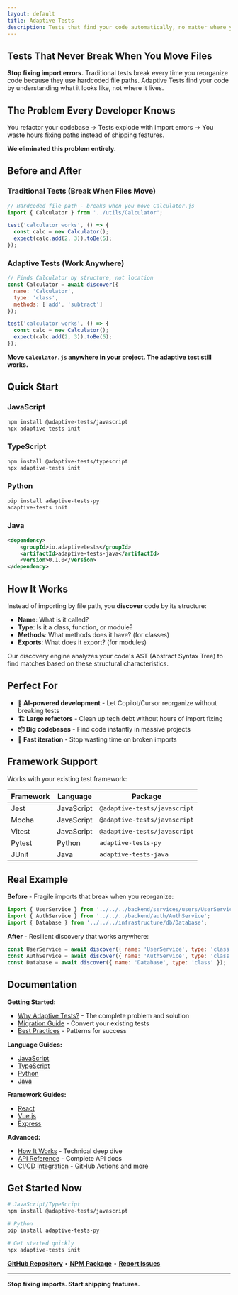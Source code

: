 ```yaml
---
layout: default
title: Adaptive Tests
description: Tests that find your code automatically, no matter where you move it
---
```


## Tests That Never Break When You Move Files

**Stop fixing import errors.** Traditional tests break every time you reorganize code because they use hardcoded file paths. Adaptive Tests find your code by understanding what it looks like, not where it lives.

## The Problem Every Developer Knows

You refactor your codebase → Tests explode with import errors → You waste hours fixing paths instead of shipping features.

**We eliminated this problem entirely.**

## Before and After

### Traditional Tests (Break When Files Move)

```javascript
// Hardcoded file path - breaks when you move Calculator.js
import { Calculator } from '../utils/Calculator';

test('calculator works', () => {
  const calc = new Calculator();
  expect(calc.add(2, 3)).toBe(5);
});
```

### Adaptive Tests (Work Anywhere)

```javascript
// Finds Calculator by structure, not location
const Calculator = await discover({
  name: 'Calculator',
  type: 'class',
  methods: ['add', 'subtract']
});

test('calculator works', () => {
  const calc = new Calculator();
  expect(calc.add(2, 3)).toBe(5);
});
```

**Move `Calculator.js` anywhere in your project. The adaptive test still works.**

## Quick Start

### JavaScript

```bash
npm install @adaptive-tests/javascript
npx adaptive-tests init
```

### TypeScript

```bash
npm install @adaptive-tests/typescript
npx adaptive-tests init
```

### Python

```bash
pip install adaptive-tests-py
adaptive-tests init
```

### Java

```xml
<dependency>
    <groupId>io.adaptivetests</groupId>
    <artifactId>adaptive-tests-java</artifactId>
    <version>0.1.0</version>
</dependency>
```

## How It Works

Instead of importing by file path, you **discover** code by its structure:

- **Name**: What is it called?
- **Type**: Is it a class, function, or module?
- **Methods**: What methods does it have? (for classes)
- **Exports**: What does it export? (for modules)

Our discovery engine analyzes your code's AST (Abstract Syntax Tree) to find matches based on these structural characteristics.

## Perfect For

- **🤖 AI-powered development** - Let Copilot/Cursor reorganize without breaking tests
- **🏗️ Large refactors** - Clean up tech debt without hours of import fixing
- **📦 Big codebases** - Find code instantly in massive projects
- **🚀 Fast iteration** - Stop wasting time on broken imports

## Framework Support

Works with your existing test framework:

| Framework | Language | Package |
|-----------|----------|---------|
| Jest | JavaScript | `@adaptive-tests/javascript` |
| Mocha | JavaScript | `@adaptive-tests/javascript` |
| Vitest | JavaScript | `@adaptive-tests/javascript` |
| Pytest | Python | `adaptive-tests-py` |
| JUnit | Java | `adaptive-tests-java` |

## Real Example

**Before** - Fragile imports that break when you reorganize:

```javascript
import { UserService } from '../../../backend/services/users/UserService';
import { AuthService } from '../../../backend/auth/AuthService';
import { Database } from '../../../infrastructure/db/Database';
```

**After** - Resilient discovery that works anywhere:

```javascript
const UserService = await discover({ name: 'UserService', type: 'class' });
const AuthService = await discover({ name: 'AuthService', type: 'class' });
const Database = await discover({ name: 'Database', type: 'class' });
```

## Documentation

**Getting Started:**

- [Why Adaptive Tests?](WHY_ADAPTIVE_TESTS.md) - The complete problem and solution
- [Migration Guide](MIGRATION_GUIDE.md) - Convert your existing tests
- [Best Practices](BEST_PRACTICES.md) - Patterns for success

**Language Guides:**

- [JavaScript](../languages/javascript/README.md)
- [TypeScript](../languages/typescript/README.md)
- [Python](../languages/python/README.md)
- [Java](../languages/java/README.md)

**Framework Guides:**

- [React](../languages/javascript/docs/REACT_QUICKSTART.md)
- [Vue.js](../languages/javascript/docs/VUE_QUICKSTART.md)
- [Express](../languages/javascript/docs/EXPRESS_QUICKSTART.md)

**Advanced:**

- [How It Works](HOW_IT_WORKS.md) - Technical deep dive
- [API Reference](API_REFERENCE.md) - Complete API docs
- [CI/CD Integration](CI_STRATEGY.md) - GitHub Actions and more

## Get Started Now

```bash
# JavaScript/TypeScript
npm install @adaptive-tests/javascript

# Python
pip install adaptive-tests-py

# Get started quickly
npx adaptive-tests init
```

**[GitHub Repository](https://github.com/anon57396/adaptive-tests)** • **[NPM Package](https://www.npmjs.com/package/adaptive-tests)** • **[Report Issues](https://github.com/anon57396/adaptive-tests/issues)**

---

**Stop fixing imports. Start shipping features.**
